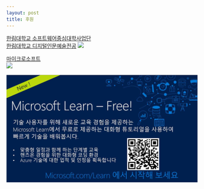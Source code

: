 ```yaml
---
layout: post
title: 후원
---
```


[한림대학교 소프트웨어중심대학사업단](http://hlsw.hallym.ac.kr)                    
[한림대학교 디지털인문예술전공](https://sites.google.com/view/dah-hallym)
<img src='http://drive.google.com/uc?export=view&id=1cDxMY7umFL_tdjAESh1K44TG4wwBifc8' width="400"/><br>
            
[마이크로소프트](https://www.microsoft.com/ko-kr)           
<img src='http://drive.google.com/uc?export=view&id=1EKr_MRA-iv3AiI635dhLYlV3Ha3ctZBF' width="500" /><br>

![마이크로소프트](./assets/mslearn.jpeg)